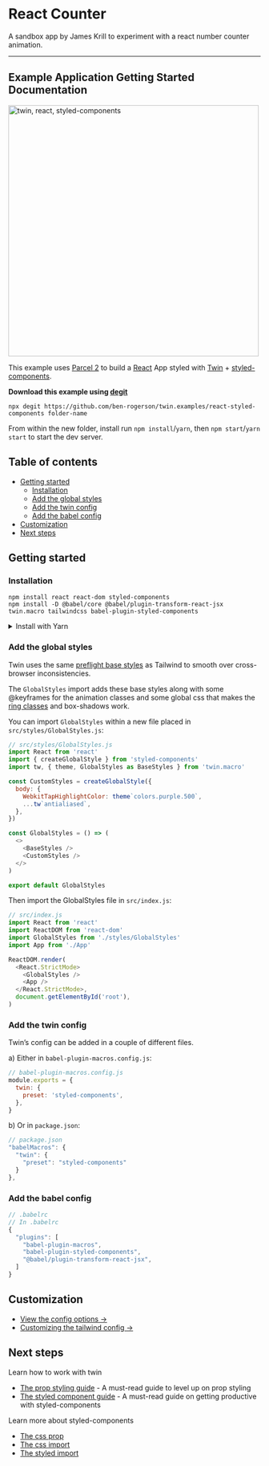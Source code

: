 # React Counter

A sandbox app by James Krill to experiment with a react number counter animation.

---

## Example Application Getting Started Documentation

<p><img src="https://i.imgur.com/zxO2ib2.png" alt="twin, react, styled-components" width="500"></p>

This example uses [Parcel 2](https://parceljs.org/) to build a [React](https://reactjs.org/) App styled with [Twin](https://github.com/ben-rogerson/twin.macro) + [styled-components](https://styled-components.com/).

**Download this example using [degit](https://github.com/Rich-Harris/degit)**

```shell
npx degit https://github.com/ben-rogerson/twin.examples/react-styled-components folder-name
```

From within the new folder, install run `npm install`/`yarn`, then `npm start`/`yarn start` to start the dev server.

[](#table-of-contents)

## Table of contents

- [Getting started](#getting-started)
  - [Installation](#installation)
  - [Add the global styles](#add-the-global-styles)
  - [Add the twin config](#add-the-twin-config)
  - [Add the babel config](#add-the-babel-config)
- [Customization](#customization)
- [Next steps](#next-steps)

[](#getting-started)

## Getting started

### Installation

```shell
npm install react react-dom styled-components
npm install -D @babel/core @babel/plugin-transform-react-jsx twin.macro tailwindcss babel-plugin-styled-components
```

<details>
  <summary>Install with Yarn</summary>

```shell
yarn add react react-dom styled-components
yarn add @babel/core @babel/plugin-transform-react-jsx twin.macro tailwindcss babel-plugin-styled-components -D
```

</details>

### Add the global styles

Twin uses the same [preflight base styles](https://unpkg.com/tailwindcss/dist/base.css) as Tailwind to smooth over cross-browser inconsistencies.

The `GlobalStyles` import adds these base styles along with some @keyframes for the animation classes and some global css that makes the [ring classes](https://tailwindcss.com/docs/ring-width) and box-shadows work.

You can import `GlobalStyles` within a new file placed in `src/styles/GlobalStyles.js`:

```js
// src/styles/GlobalStyles.js
import React from 'react'
import { createGlobalStyle } from 'styled-components'
import tw, { theme, GlobalStyles as BaseStyles } from 'twin.macro'

const CustomStyles = createGlobalStyle({
  body: {
    WebkitTapHighlightColor: theme`colors.purple.500`,
    ...tw`antialiased`,
  },
})

const GlobalStyles = () => (
  <>
    <BaseStyles />
    <CustomStyles />
  </>
)

export default GlobalStyles
```

Then import the GlobalStyles file in `src/index.js`:

```js
// src/index.js
import React from 'react'
import ReactDOM from 'react-dom'
import GlobalStyles from './styles/GlobalStyles'
import App from './App'

ReactDOM.render(
  <React.StrictMode>
    <GlobalStyles />
    <App />
  </React.StrictMode>,
  document.getElementById('root'),
)
```

### Add the twin config

Twin’s config can be added in a couple of different files.

a) Either in `babel-plugin-macros.config.js`:

```js
// babel-plugin-macros.config.js
module.exports = {
  twin: {
    preset: 'styled-components',
  },
}
```

b) Or in `package.json`:

```js
// package.json
"babelMacros": {
  "twin": {
    "preset": "styled-components"
  }
},
```

### Add the babel config

```js
// .babelrc
// In .babelrc
{
  "plugins": [
    "babel-plugin-macros",
    "babel-plugin-styled-components",
    "@babel/plugin-transform-react-jsx",
  ]
}
```

[](#customization)

## Customization

- [View the config options →](https://github.com/ben-rogerson/twin.macro/blob/master/docs/options.md)
- [Customizing the tailwind config →](https://github.com/ben-rogerson/twin.macro/blob/master/docs/customizing-config.md)

[](#next-steps)

## Next steps

Learn how to work with twin

- [The prop styling guide](https://github.com/ben-rogerson/twin.macro/blob/master/docs/prop-styling-guide.md) - A must-read guide to level up on prop styling
- [The styled component guide](https://github.com/ben-rogerson/twin.macro/blob/master/docs/styled-component-guide.md) - A must-read guide on getting productive with styled-components

Learn more about styled-components

- [The css prop](https://styled-components.com/docs/api#css-prop)
- [The css import](https://styled-components.com/docs/api#css)
- [The styled import](https://styled-components.com/docs/api#styled)
